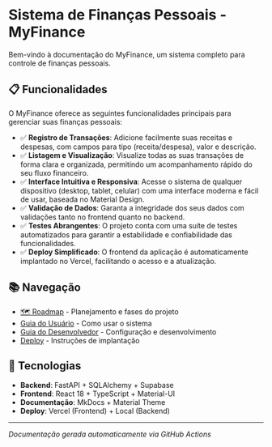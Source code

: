 # Sistema de Finanças Pessoais - MyFinance

Bem-vindo à documentação do MyFinance, um sistema completo para controle de finanças pessoais.

## 📋 Funcionalidades

O MyFinance oferece as seguintes funcionalidades principais para gerenciar suas finanças pessoais:

- ✅ **Registro de Transações**: Adicione facilmente suas receitas e despesas, com campos para tipo (receita/despesa), valor e descrição.
- ✅ **Listagem e Visualização**: Visualize todas as suas transações de forma clara e organizada, permitindo um acompanhamento rápido do seu fluxo financeiro.
- ✅ **Interface Intuitiva e Responsiva**: Acesse o sistema de qualquer dispositivo (desktop, tablet, celular) com uma interface moderna e fácil de usar, baseada no Material Design.
- ✅ **Validação de Dados**: Garanta a integridade dos seus dados com validações tanto no frontend quanto no backend.
- ✅ **Testes Abrangentes**: O projeto conta com uma suíte de testes automatizados para garantir a estabilidade e confiabilidade das funcionalidades.
- ✅ **Deploy Simplificado**: O frontend da aplicação é automaticamente implantado no Vercel, facilitando o acesso e a atualização.

## 📚 Navegação

- [🗺️ Roadmap](roadmap.md) - Planejamento e fases do projeto
- [Guia do Usuário](user/index.md) - Como usar o sistema
- [Guia do Desenvolvedor](dev/index.md) - Configuração e desenvolvimento
- [Deploy](deploy.md) - Instruções de implantação

## 🚀 Tecnologias

- **Backend**: FastAPI + SQLAlchemy + Supabase
- **Frontend**: React 18 + TypeScript + Material-UI
- **Documentação**: MkDocs + Material Theme
- **Deploy**: Vercel (Frontend) + Local (Backend)

---

*Documentação gerada automaticamente via GitHub Actions*

<!-- Trigger para roadmap update - 2025-01-27 22:00 UTC -->
